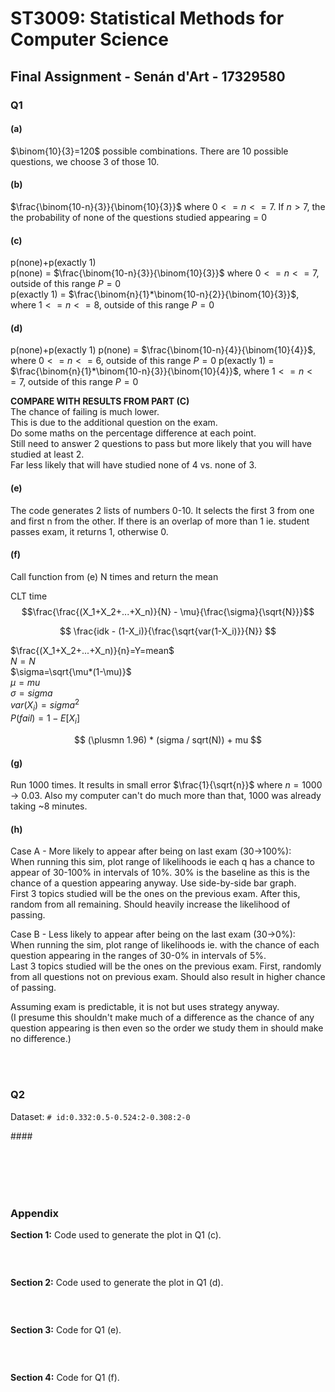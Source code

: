 # ST3009: Statistical Methods for Computer Science

## Final Assignment - Senán d'Art - 17329580

### Q1  

#### (a)

$\binom{10}{3}=120$ possible combinations. There are 10 possible questions, we choose 3 of those 10.

#### (b)

$\frac{\binom{10-n}{3}}{\binom{10}{3}}$ where $0<=n<=7$. If $n>7$, the the probability of none of the questions studied appearing = 0  

#### (c)  

p(none)+p(exactly 1)  
p(none) = $\frac{\binom{10-n}{3}}{\binom{10}{3}}$ where $0<=n<=7$, outside of this range $P=0$  
p(exactly 1) = $\frac{\binom{n}{1}*\binom{10-n}{2}}{\binom{10}{3}}$, where $1<=n<=8$, outside of this range $P=0$  

<!-- ![Graph of P(failure) with 3 questions on exam](images/Q1_c.png) -->

#### (d)  

p(none)+p(exactly 1)
p(none) = $\frac{\binom{10-n}{4}}{\binom{10}{4}}$, where $0<=n<=6$, outside of this range $P=0$
p(exactly 1) = $\frac{\binom{n}{1}*\binom{10-n}{3}}{\binom{10}{4}}$, where $1<=n<=7$, outside of this range $P=0$  

<!-- ![Graph of P(failure) with 4 questions on exam](images/Q1_d.png) -->

**COMPARE WITH RESULTS FROM PART (C)**  
The chance of failing is much lower.  
This is due to the additional question on the exam.  
Do some maths on the percentage difference at each point.  
Still need to answer 2 questions to pass but more likely that you will have studied at least 2.  
Far less likely that will have studied none of 4 vs. none of 3.


#### (e)

The code generates 2 lists of numbers 0-10. It selects the first 3 from one and first n from the other. If there is an overlap of more than 1 ie. student passes exam, it returns 1, otherwise 0.

#### (f)

Call function from (e) N times and return the mean

CLT time  
$$\frac{\frac{(X_1+X_2+...+X_n)}{N} - \mu}{\frac{\sigma}{\sqrt{N}}}$$  

$$
\frac{idk - (1-X_i)}{\frac{\sqrt{var(1-X_i)}}{N}}
$$

$\frac{(X_1+X_2+...+X_n)}{n}=Y=mean$  
$N=N$  
$\sigma=\sqrt{\mu*(1-\mu)}$  
$\mu = mu$  
$\sigma=sigma$  
$var(X_i) = sigma^2$  
$P(fail) = 1-E[X_i]$

$$
(\plusmn 1.96) * (sigma / sqrt(N)) + mu
$$

#### (g)  

Run 1000 times. It results in small error $\frac{1}{\sqrt{n}}$ where $n=1000$ -> $0.03$. Also my computer can't do much more than that, 1000 was already taking ~8 minutes.

#### (h)

Case A - More likely to appear after being on last exam (30->100%):  
When running this sim, plot range of likelihoods ie each q has a chance to appear of 30-100% in intervals of 10%. 30% is the baseline as this is the chance of a question appearing anyway. Use side-by-side bar graph.  
First 3 topics studied will be the ones on the previous exam. After this, random from all remaining. Should heavily increase the likelihood of passing.


Case B - Less likely to appear after being on the last exam (30->0%):  
When running the sim, plot range of likelihoods ie. with the chance of each question appearing in the ranges of 30-0% in intervals of 5%.  
Last 3 topics studied will be the ones on the previous exam. First, randomly from all questions not on previous exam. Should also result in higher chance of passing.

Assuming exam is predictable, it is not but uses strategy anyway.  
(I presume this shouldn't make much of a difference as the chance of any question appearing is then even so the order we study them in should make no difference.)

<br><br>

### Q2  

Dataset:  `# id:0.332:0.5-0.524:2-0.308:2-0`

#### 


<br><br><br><br>

### Appendix

**Section 1:** Code used to generate the plot in Q1 (c).
```matlab

```
 
<br>

**Section 2:** Code used to generate the plot in Q1 (d).
```matlab

```

<br>

**Section 3:** Code for Q1 (e).
```matlab

```

<br>

**Section 4:** Code for Q1 (f).
```matlab

```
